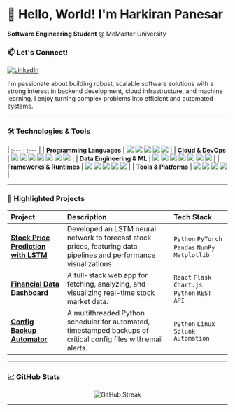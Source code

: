 # 👋 Hello, World! I'm Harkiran Panesar


**Software Engineering Student** @ McMaster University
### 📫 Let's Connect!
[![LinkedIn](https://img.shields.io/badge/LinkedIn-0A66C2?style=for-the-badge&logo=linkedin&logoColor=white)](https://www.linkedin.com/in/Harkiran11)

I'm passionate about building robust, scalable software solutions with a strong interest in backend development, cloud infrastructure, and machine learning. I enjoy turning complex problems into efficient and automated systems.

---

### 🛠️ Technologies & Tools

| :--- | :--- |
| **Programming Languages** | <img src="https://img.shields.io/badge/Python-3776AB?style=for-the-badge&logo=python&logoColor=white" /> <img src="https://img.shields.io/badge/Java-ED8B00?style=for-the-badge&logo=openjdk&logoColor=white" /> <img src="https://img.shields.io/badge/Go-00ADD8?style=for-the-badge&logo=go&logoColor=white" /> <img src="https://img.shields.io/badge/TypeScript-007ACC?style=for-the-badge&logo=typescript&logoColor=white" /> <img src="https://img.shields.io/badge/C%23-239120?style=for-the-badge&logo=c-sharp&logoColor=white" /> |
| **Cloud & DevOps** | <img src="https://img.shields.io/badge/AWS-FF9900?style=for-the-badge&logo=amazonaws&logoColor=white" /> <img src="https://img.shields.io/badge/Microsoft_Azure-0089D6?style=for-the-badge&logo=microsoft-azure&logoColor=white" /> <img src="https://img.shields.io/badge/Docker-2496ED?style=for-the-badge&logo=docker&logoColor=white" /> <img src="https://img.shields.io/badge/Kubernetes-326CE5?style=for-the-badge&logo=kubernetes&logoColor=white" /> <img src="https://img.shields.io/badge/Terraform-7B42BC?style=for-the-badge&logo=terraform&logoColor=white" /> <img src="https://img.shields.io/badge/Jenkins-D24939?style=for-the-badge&logo=jenkins&logoColor=white" /> <img src="https://img.shields.io/badge/GitHub_Actions-2088FF?style=for-the-badge&logo=github-actions&logoColor=white" /> |
| **Data Engineering & ML** | <img src="https://img.shields.io/badge/PyTorch-EE4C2C?style=for-the-badge&logo=pytorch&logoColor=white" /> <img src="https://img.shields.io/badge/TensorFlow-FF6F00?style=for-the-badge&logo=tensorflow&logoColor=white" /> <img src="https://img.shields.io/badge/scikit_learn-F7931E?style=for-the-badge&logo=scikit-learn&logoColor=white" /> <img src="https://img.shields.io/badge/Pandas-2C2D72?style=for-the-badge&logo=pandas&logoColor=white" /> <img src="https://img.shields.io/badge/NumPy-013243?style=for-the-badge&logo=numpy&logoColor=white" /> <img src="https://img.shields.io/badge/PostgreSQL-316192?style=for-the-badge&logo=postgresql&logoColor=white" /> <img src="https://img.shields.io/badge/MongoDB-47A248?style=for-the-badge&logo=mongodb&logoColor=white" /> |
| **Frameworks & Runtimes** | <img src="https://img.shields.io/badge/Node.js-339933?style=for-the-badge&logo=nodedotjs&logoColor=white" /> <img src="https://img.shields.io/badge/Express.js-000000?style=for-the-badge&logo=express&logoColor=white" /> <img src="https://img.shields.io/badge/.NET-512BD4?style=for-the-badge&logo=dotnet&logoColor=white" /> <img src="https://img.shields.io/badge/React-20232A?style=for-the-badge&logo=react&logoColor=61DAFB" /> <img src="https://img.shields.io/badge/Flask-000000?style=for-the-badge&logo=flask&logoColor=white" /> |
| **Tools & Platforms** | <img src="https://img.shields.io/badge/Linux-FCC624?style=for-the-badge&logo=linux&logoColor=black" /> <img src="https://img.shields.io/badge/Jira-0052CC?style=for-the-badge&logo=jira&logoColor=white" /> <img src="https://img.shields.io/badge/Postman-FF6C37?style=for-the-badge&logo=postman&logoColor=white" /> <img src="https://img.shields.io/badge/Splunk-000000?style=for-the-badge&logo=splunk&logoColor=white" /> |

---

### 📌 Highlighted Projects

| Project | Description | Tech Stack |
| :--- | :--- | :--- |
| **[Stock Price Prediction with LSTM](https://github.com/Harkiran11/stock-prediction-lstm)** | Developed an LSTM neural network to forecast stock prices, featuring data pipelines and performance visualizations. | `Python` `PyTorch` `Pandas` `NumPy` `Matplotlib` |
| **[Financial Data Dashboard](https://github.com/Harkiran11/financial-dashboard)** | A full-stack web app for fetching, analyzing, and visualizing real-time stock market data. | `React` `Flask` `Chart.js` `Python` `REST API` |
| **[Config Backup Automator](https://github.com/Harkiran11/auto-backup-scheduler)** | A multithreaded Python scheduler for automated, timestamped backups of critical config files with email alerts. | `Python` `Linux` `Splunk` `Automation` |

---

### 📈 GitHub Stats

<p align="center">
  <img src="https://github-readme-streak-stats.herokuapp.com/?user=Harkiran11&theme=radical" alt="GitHub Streak" />
</p>

---

